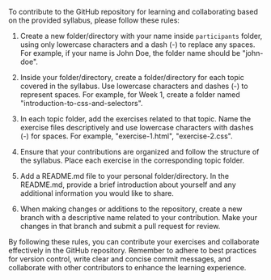 To contribute to the GitHub repository for learning and collaborating based on the provided syllabus, please follow these rules:

1. Create a new folder/directory with your name inside `participants` folder, using only lowercase characters and a dash (-) to replace any spaces. For example, if your name is John Doe, the folder name should be "john-doe".

2. Inside your folder/directory, create a folder/directory for each topic covered in the syllabus. Use lowercase characters and dashes (-) to represent spaces. For example, for Week 1, create a folder named "introduction-to-css-and-selectors".

3. In each topic folder, add the exercises related to that topic. Name the exercise files descriptively and use lowercase characters with dashes (-) for spaces. For example, "exercise-1.html", "exercise-2.css".

4. Ensure that your contributions are organized and follow the structure of the syllabus. Place each exercise in the corresponding topic folder.

5. Add a README.md file to your personal folder/directory. In the README.md, provide a brief introduction about yourself and any additional information you would like to share.

6. When making changes or additions to the repository, create a new branch with a descriptive name related to your contribution. Make your changes in that branch and submit a pull request for review.

By following these rules, you can contribute your exercises and collaborate effectively in the GitHub repository. Remember to adhere to best practices for version control, write clear and concise commit messages, and collaborate with other contributors to enhance the learning experience.

